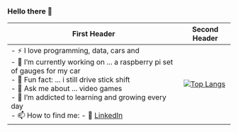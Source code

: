 ### Hello there 👋

| First Header  | Second Header |
| ------------- | ------------- |
| - :zap: I love programming, data, cars and <br />- 🔭 I’m currently working on ... a raspberry pi set of gauges for my car<br />- 🔭 Fun fact: ... i still drive stick shift<br />- 💬 Ask me about ... video games<br />- 🌱 I’m addicted to learning and growing every day<br />- 📫 How to find me: - :office: [LinkedIn](https://www.linkedin.com/in/jeremy-boron/)| [![Top Langs](https://github-readme-stats.vercel.app/api/top-langs/?username=hitmanof44th&layout=compact&theme=onedark)](https://github.com/hitmanof44th/github-readme-stats)  |



<!--
**hitmanof44th/hitmanof44th** is a ✨ _special_ ✨ repository because its `README.md` (this file) appears on your GitHub profile.
Here are some ideas to get you started:

- 🔭 I’m currently working on ...
- 🌱 I’m currently learning ...
- 👯 I’m looking to collaborate on ...
- 🤔 I’m looking for help with ...
- 💬 Ask me about ...
- 📫 How to reach me: ...
- 😄 Pronouns: ...
- ⚡ Fun fact: ...
-->
